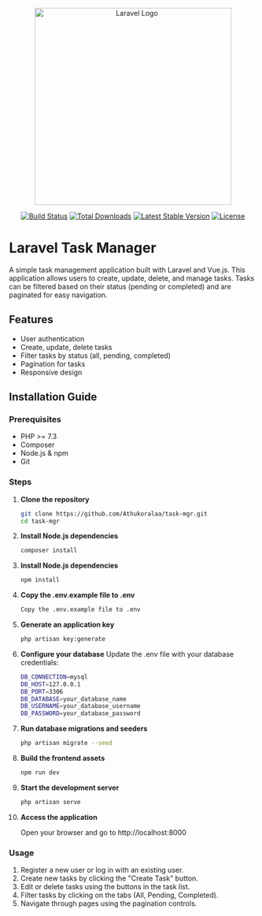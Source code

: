<p align="center"><a href="https://laravel.com" target="_blank"><img src="https://raw.githubusercontent.com/laravel/art/master/logo-lockup/5%20SVG/2%20CMYK/1%20Full%20Color/laravel-logolockup-cmyk-red.svg" width="400" alt="Laravel Logo"></a></p>

<p align="center">
<a href="https://github.com/laravel/framework/actions"><img src="https://github.com/laravel/framework/workflows/tests/badge.svg" alt="Build Status"></a>
<a href="https://packagist.org/packages/laravel/framework"><img src="https://img.shields.io/packagist/dt/laravel/framework" alt="Total Downloads"></a>
<a href="https://packagist.org/packages/laravel/framework"><img src="https://img.shields.io/packagist/v/laravel/framework" alt="Latest Stable Version"></a>
<a href="https://packagist.org/packages/laravel/framework"><img src="https://img.shields.io/packagist/l/laravel/framework" alt="License"></a>
</p>

# Laravel Task Manager

A simple task management application built with Laravel and Vue.js. This application allows users to create, update, delete, and manage tasks. Tasks can be filtered based on their status (pending or completed) and are paginated for easy navigation.

## Features

- User authentication
- Create, update, delete tasks
- Filter tasks by status (all, pending, completed)
- Pagination for tasks
- Responsive design

## Installation Guide

### Prerequisites

- PHP >= 7.3
- Composer
- Node.js & npm
- Git

### Steps

1. **Clone the repository**

   ```sh
   git clone https://github.com/Athukoralaa/task-mgr.git
   cd task-mgr

2. **Install Node.js dependencies**
    
    ```bash
    composer install

3. **Install Node.js dependencies**
    
    ```bash
    npm install

4. **Copy the .env.example file to .env**

    ```bash
    Copy the .env.example file to .env

5. **Generate an application key**

    ```sh
    php artisan key:generate

6. **Configure your database**
    Update the .env file with your database credentials:

    ```sh
    DB_CONNECTION=mysql
    DB_HOST=127.0.0.1
    DB_PORT=3306
    DB_DATABASE=your_database_name
    DB_USERNAME=your_database_username
    DB_PASSWORD=your_database_password

7. **Run database migrations and seeders**

    ```sh
    php artisan migrate --seed

8. **Build the frontend assets**

    ```sh
    npm run dev

9. **Start the development server**

    ```sh
    php artisan serve

10. **Access the application**

    Open your browser and go to http://localhost:8000

### Usage

1. Register a new user or log in with an existing user.
2. Create new tasks by clicking the "Create Task" button.
3. Edit or delete tasks using the buttons in the task list.
4. Filter tasks by clicking on the tabs (All, Pending, Completed).
5. Navigate through pages using the pagination controls.